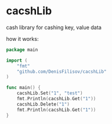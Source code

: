 # cacshLib
cash library for cashing key, value data

how it works:
```go
package main

import (
	"fmt"
	"github.com/DenisFilisov/cacshLib"
)

func main() {
	cacshLib.Set("1", "test")
	fmt.Println(cacshLib.Get("1"))
	cacshLib.Delete("1")
	fmt.Println(cacshLib.Get("1"))
}

```